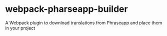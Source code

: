 # webpack-pharseapp-builder
A Webpack plugin to download translations from Phraseapp and place them in your project
